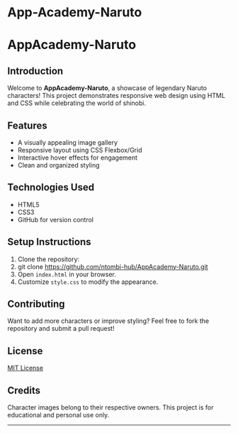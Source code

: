 # App-Academy-Naruto
# AppAcademy-Naruto

## Introduction
Welcome to **AppAcademy-Naruto**, a showcase of legendary Naruto characters! This project demonstrates responsive web design using HTML and CSS while celebrating the world of shinobi.

## Features
- A visually appealing image gallery
- Responsive layout using CSS Flexbox/Grid
- Interactive hover effects for engagement
- Clean and organized styling

## Technologies Used
- HTML5
- CSS3
- GitHub for version control

## Setup Instructions
1. Clone the repository:
2. git clone https://github.com/ntombi-hub/AppAcademy-Naruto.git
3.  Open `index.html` in your browser.
4. Customize `style.css` to modify the appearance.

## Contributing
Want to add more characters or improve styling? Feel free to fork the repository and submit a pull request!

## License
[MIT License](https://opensource.org/licenses/MIT)

## Credits
Character images belong to their respective owners. This project is for educational and personal use only.

---


